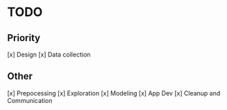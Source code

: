 # TODO

## Priority
[x] Design
[x] Data collection


## Other
[x] Prepocessing
[x] Exploration
[x] Modeling
[x] App Dev
[x] Cleanup and Communication
